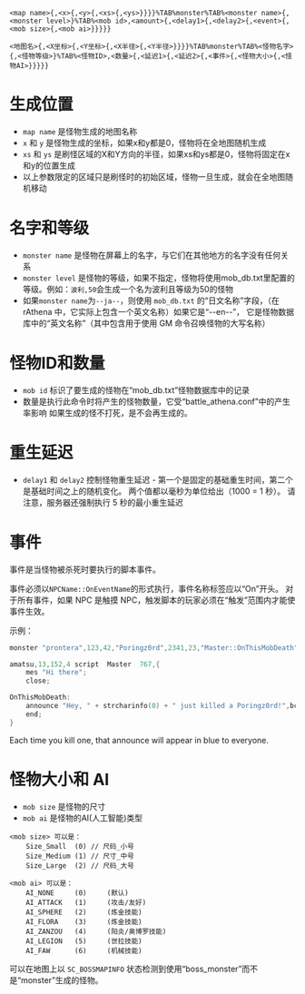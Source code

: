 ```
<map name>{,<x>{,<y>{,<xs>{,<ys>}}}}%TAB%monster%TAB%<monster name>{,<monster level>}%TAB%<mob id>,<amount>{,<delay1>{,<delay2>{,<event>{,<mob size>{,<mob ai>}}}}}

<地图名>{,<X坐标>{,<Y坐标>{,<X半径>{,<Y半径>}}}}%TAB%monster%TAB%<怪物名字>{,<怪物等级>}%TAB%<怪物ID>,<数量>{,<延迟1>{,<延迟2>{,<事件>{,<怪物大小>{,<怪物AI>}}}}}
```

# 生成位置
* `map name` 是怪物生成的地图名称
* `x` 和 `y` 是怪物生成的坐标，如果x和y都是0，怪物将在全地图随机生成
* `xs` 和 `ys` 是刷怪区域的X和Y方向的半径，如果xs和ys都是0，怪物将固定在x和y的位置生成
* 以上参数限定的区域只是刷怪时的初始区域，怪物一旦生成，就会在全地图随机移动

# 名字和等级
* `monster name` 是怪物在屏幕上的名字，与它们在其他地方的名字没有任何关系
* `monster level` 是怪物的等级，如果不指定，怪物将使用mob_db.txt里配置的等级。例如：`波利,50`会生成一个名为波利且等级为50的怪物
* 如果`monster name`为`--ja--`，则使用 `mob_db.txt` 的“日文名称”字段，（在 rAthena 中，它实际上包含一个英文名称）如果它是“--en--”， 它是怪物数据库中的“英文名称”（其中包含用于使用 GM 命令召唤怪物的大写名称）

# 怪物ID和数量
* `mob id` 标识了要生成的怪物在“mob_db.txt”怪物数据库中的记录
* 数量是执行此命令时将产生的怪物数量，它受“battle_athena.conf”中的产生率影响
如果生成的怪不打死，是不会再生成的。

# 重生延迟
* `delay1` 和 `delay2` 控制怪物重生延迟 - 第一个是固定的基础重生时间，第二个是基础时间之上的随机变化。 两个值都以毫秒为单位给出（1000 = 1 秒）。 请注意，服务器还强制执行 5 秒的最小重生延迟

# 事件
事件是当怪物被杀死时要执行的脚本事件。 

事件必须以`NPCName::OnEventName`的形式执行，事件名称标签应以“On”开头。 对于所有事件，如果 NPC 是触摸 NPC，触发脚本的玩家必须在“触发”范围内才能使事件生效。

示例：
```c
monster "prontera",123,42,"Poringz0rd",2341,23,"Master::OnThisMobDeath";

amatsu,13,152,4	script	Master	767,{
	mes "Hi there";
	close;

OnThisMobDeath:
	announce "Hey, " + strcharinfo(0) + " just killed a Poringz0rd!",bc_blue|bc_all;
	end;
}
```
Each time you kill one, that announce will appear in blue to everyone.

# 怪物大小和 AI
* `mob size` 是怪物的尺寸
* `mob ai` 是怪物的AI(人工智能)类型

```
<mob size> 可以是：
	Size_Small	(0) // 尺码_小号
	Size_Medium	(1) // 尺寸_中号
	Size_Large	(2) // 尺码_大号

<mob ai> 可以是：
	AI_NONE		(0)		(默认)
	AI_ATTACK	(1)		(攻击/友好)
	AI_SPHERE	(2)		(炼金技能)
	AI_FLORA	(3)		(炼金技能)
	AI_ZANZOU	(4)		(阳炎/奥博罗技能)
	AI_LEGION	(5)		(世拉技能)
	AI_FAW		(6)		(机械技能)
```

可以在地图上以 `SC_BOSSMAPINFO` 状态检测到使用“boss_monster”而不是“monster”生成的怪物。
